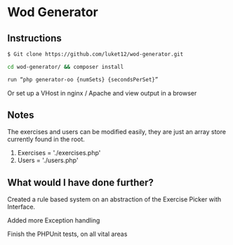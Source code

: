 # Wod Generator


## Instructions


```sh
$ Git clone https://github.com/luket12/wod-generator.git
```
```sh
cd wod-generator/ && composer install
```
```sh
run “php generator-oo {numSets} {secondsPerSet}”
```
Or set up a VHost in nginx / Apache and view output in a browser

## Notes

The exercises and users can be modified easily, they are just an array store currently found in the root.
1. Exercises = './exercises.php'
2. Users = './users.php'

## What would I have done further?

Created a rule based system on an abstraction of the Exercise Picker with Interface.

Added more Exception handling

Finish the PHPUnit tests, on all vital areas

